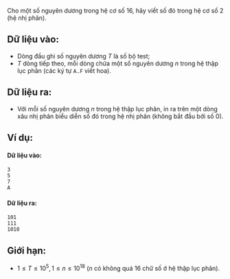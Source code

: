 Cho một số nguyên dương trong hệ cơ số $16$, hãy viết số đó trong hệ cơ số $2$ (hệ nhị phân).

## Dữ liệu vào:
- Dòng đầu ghi số nguyên dương $T$ là số bộ test;
- $T$ dòng tiếp theo, mỗi dòng chứa một số nguyên dương $n$ trong hệ thập lục phân (các ký tự `A`..`F` viết hoa).

## Dữ liệu ra:
- Với mỗi số nguyên dương $n$ trong hệ thập lục phân, in ra trên một dòng xâu nhị phân biểu diễn số đó trong hệ nhị phân (không bắt đầu bởi số $0$).

## Ví dụ:
#### Dữ liệu vào:
```
3
5
7
A
```

#### Dữ liệu ra:
```
101
111
1010
```

## Giới hạn:
- $1≤T≤10^5,1≤n≤10^{18}$ ($n$ có không quá $16$ chữ số ở hệ thập lục phân).